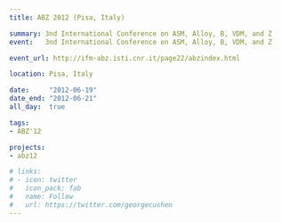 ```yaml
---
title: ABZ 2012 (Pisa, Italy)

summary: 3nd International Conference on ASM, Alloy, B, VDM, and Z
event:   3nd International Conference on ASM, Alloy, B, VDM, and Z

event_url: http://ifm-abz.isti.cnr.it/page22/abzindex.html

location: Pisa, Italy

date:     "2012-06-19"
date_end: "2012-06-21"
all_day:  true

tags:
- ABZ'12

projects:
- abz12

# links:
# - icon: twitter
#   icon_pack: fab
#   name: Follow
#   url: https://twitter.com/georgecushen
---
```


